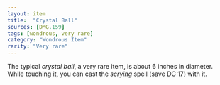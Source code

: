 ```yaml
---
layout: item
title:  "Crystal Ball"
sources: [DMG.159]
tags: [wondrous, very rare]
category: "Wondrous Item"
rarity: "Very rare"
---
```


The typical *crystal ball*, a very rare item, is about 6 inches in diameter. While touching it, you can cast the *scrying* spell (save DC 17) with it.
